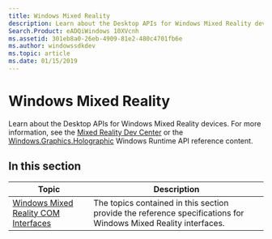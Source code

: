 ```yaml
---
title: Windows Mixed Reality
description: Learn about the Desktop APIs for Windows Mixed Reality devices. For more information, see the Mixed Reality Dev Center or the Windows.Graphics.Holographic Windows Runtime API reference content.
Search.Product: eADQiWindows 10XVcnh
ms.assetid: 301eb8a0-26eb-4909-81e2-480c4701fb6e
ms.author: windowssdkdev
ms.topic: article
ms.date: 01/15/2019
---
```


# Windows Mixed Reality

Learn about the Desktop APIs for Windows Mixed Reality devices. For more information, see the [Mixed Reality Dev Center](/windows/mixed-reality) or the [Windows.Graphics.Holographic](/uwp/api/windows.graphics.holographic) Windows Runtime API reference content.

## In this section

| Topic | Description |
|-|-|
| [Windows Mixed Reality COM Interfaces](mixed-reality-com-interfaces.md) | The topics contained in this section provide the reference specifications for Windows Mixed Reality interfaces. |
